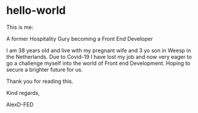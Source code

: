 # hello-world
This is me:

A former Hospitality Gury becoming a Front End Developer

I am 38 years old and live with my pregnant wife and 3 yo son in Weesp in the Netherlands.
Due to Covid-19 I have lost my job and now very eager to go a challenge myself into the world of Front end Development.
Hoping to secure a brighter future for us. 

Thank you for reading this.

Kind regards,

AlexD-FED

